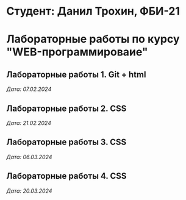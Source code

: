 # Студент: Данил Трохин, ФБИ-21

# Лабораторные работы по курсу "WEB-программироваие"

## Лабораторные работы 1. Git + html

*Дата: 07.02.2024*

## Лабораторные работы 2. CSS

*Дата: 21.02.2024*

## Лабораторные работы 3. CSS

*Дата: 06.03.2024*

## Лабораторные работы 4. CSS

*Дата: 20.03.2024*